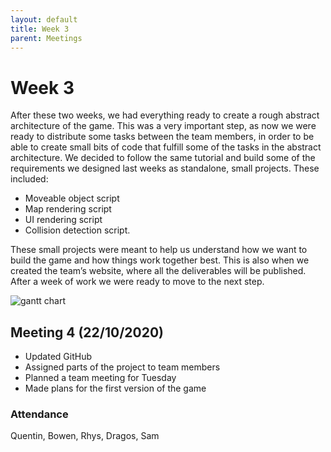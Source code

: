 ```yaml
---
layout: default
title: Week 3
parent: Meetings
---
```


# Week 3

After these two weeks, we had everything ready to create a rough abstract architecture of the game. This was a very important step, as now we were ready to distribute some tasks between the team members, in order to be able to create small bits of code that fulfill some of the tasks in the abstract architecture. We decided to follow the same tutorial and build some of the requirements we designed last weeks as standalone, small projects. These included:

- Moveable object script
- Map rendering script
- UI rendering script
- Collision detection script.

These small projects were meant to help us understand how we want to build the game and how things work together best.
This is also when we created the team’s website, where all the deliverables will be published.
After a week of work we were ready to move to the next step.

![gantt chart](../assets/static/week3.png "Gantt chart")

## Meeting 4 (22/10/2020)

- Updated GitHub
- Assigned parts of the project to team members
- Planned a team meeting for Tuesday
- Made plans for the first version of the game

### Attendance

Quentin, Bowen, Rhys, Dragos, Sam
